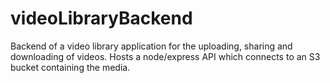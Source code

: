 # videoLibraryBackend

Backend of a video library application for the uploading, sharing and downloading of videos. Hosts a node/express API which connects to an S3 bucket containing the media. 

